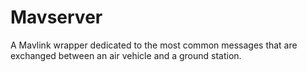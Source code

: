 # Mavserver #

A Mavlink wrapper dedicated to the most common messages that are exchanged
between an air vehicle and a ground station.

